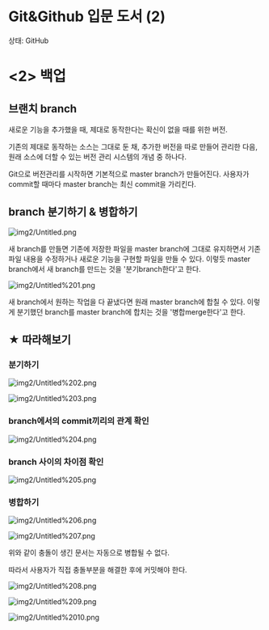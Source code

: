 # Git&Github 입문 도서 (2)

상태: GitHub

# <2> 백업

## 브랜치 branch

새로운 기능을 추가했을 때, 제대로 동작한다는 확신이 없을 때를 위한 버전.

기존의 제대로 동작하는 소스는 그대로 둔 채, 추가한 버전을 따로 만들어 관리한 다음, 원래 소스에 더할 수 있는 버전 관리 시스템의 개념 중 하나다.

Git으로 버전관리를 시작하면 기본적으로 master branch가 만들어진다. 사용자가 commit할 때마다 master branch는 최신 commit을 가리킨다. 

## branch 분기하기 & 병합하기

![img2/Untitled.png](img2/Untitled.png)

새 branch를 만들면 기존에 저장한 파일을 master branch에 그대로 유지하면서 기존파일 내용을 수정하거나 새로운 기능을 구현할 파일을 만들 수 있다. 이렇듯 master branch에서 새 branch를 만드는 것을 '분기branch한다'고 한다.

![img2/Untitled%201.png](img2/Untitled%201.png)

새 branch에서 원하는 작업을 다 끝냈다면 원래 master branch에 합칠 수 있다. 이렇게 분기했던 branch를 master branch에 합치는 것을 '병합merge한다'고 한다.

## ★ 따라해보기

### 분기하기

![img2/Untitled%202.png](img2/Untitled%202.png)

![img2/Untitled%203.png](img2/Untitled%203.png)

### branch에서의 commit끼리의 관계 확인

![img2/Untitled%204.png](img2/Untitled%204.png)

### branch 사이의 차이점 확인

![img2/Untitled%205.png](img2/Untitled%205.png)

### 병합하기

![img2/Untitled%206.png](img2/Untitled%206.png)

![img2/Untitled%207.png](img2/Untitled%207.png)

위와 같이 충돌이 생긴 문서는 자동으로 병합될 수 없다.

따라서 사용자가 직접 충돌부분을 해결한 후에 커밋해야 한다.

![img2/Untitled%208.png](img2/Untitled%208.png)

![img2/Untitled%209.png](img2/Untitled%209.png)

![img2/Untitled%2010.png](img2/Untitled%2010.png)